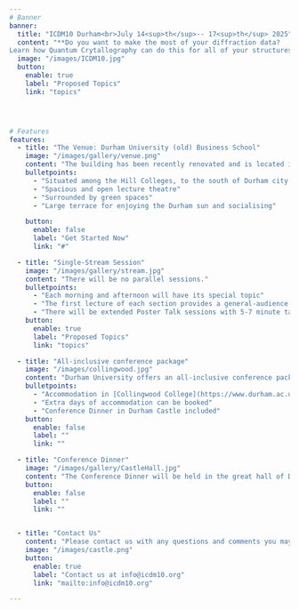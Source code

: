 ```yaml
---
# Banner
banner:
  title: "ICDM10 Durham<br>July 14<sup>th</sup>-- 17<sup>th</sup> 2025"
  content: "**Do you want to make the most of your diffraction data?
Learn how Quantum Crytallography can do this for all of your structures! The International Charge Density Meeting will be held in Durham, UK in July 2025.**"
  image: "/images/ICDM10.jpg"
  button:
    enable: true
    label: "Proposed Topics"
    link: "topics"




# Features
features:
  - title: "The Venue: Durham University (old) Business School"
    image: "/images/gallery/venue.png"
    content: "The building has been recently renovated and is located in green surroundings"
    bulletpoints:
      - "Situated among the Hill Colleges, to the south of Durham city centre"
      - "Spacious and open lecture theatre"
      - "Surrounded by green spaces"
      - "Large terrace for enjoying the Durham sun and socialising"

    button:
      enable: false
      label: "Get Started Now"
      link: "#"

  - title: "Single-Stream Session"
    image: "/images/gallery/stream.jpg"
    content: "There will be no parallel sessions."
    bulletpoints:
      - "Each morning and afternoon will have its special topic"
      - "The first lecture of each section provides a general-audience introduction to the topic"
      - "There will be extended Poster Talk sessions with 5-7 minute talks"
    button:
      enable: true
      label: "Proposed Topics"
      link: "topics"  

  - title: "All-inclusive conference package"
    image: "/images/collingwood.jpg"
    content: "Durham University offers an all-inclusive conference package at competitive rates. Accommodation, breakfast, tea/coffee, and lunch will all be included in the conference fee."
    bulletpoints:
      - "Accommodation in [Collingwood College](https://www.durham.ac.uk/colleges-and-student-experience/colleges/collingwood/), near the conference venue"
      - "Extra days of accommodation can be booked"
      - "Conference Dinner in Durham Castle included"
    button:
      enable: false
      label: ""
      link: ""

  - title: "Conference Dinner"
    image: "/images/gallery/CastleHall.jpg"
    content: "The Conference Dinner will be held in the great hall of Durham Castle"
    button:
      enable: false
      label: ""
      link: ""


  - title: "Contact Us"
    content: "Please contact us with any questions and comments you may have."
    image: "/images/castle.png"
    button:
      enable: true
      label: "Contact us at info@icdm10.org"
      link: "mailto:info@icdm10.org"

---
```

